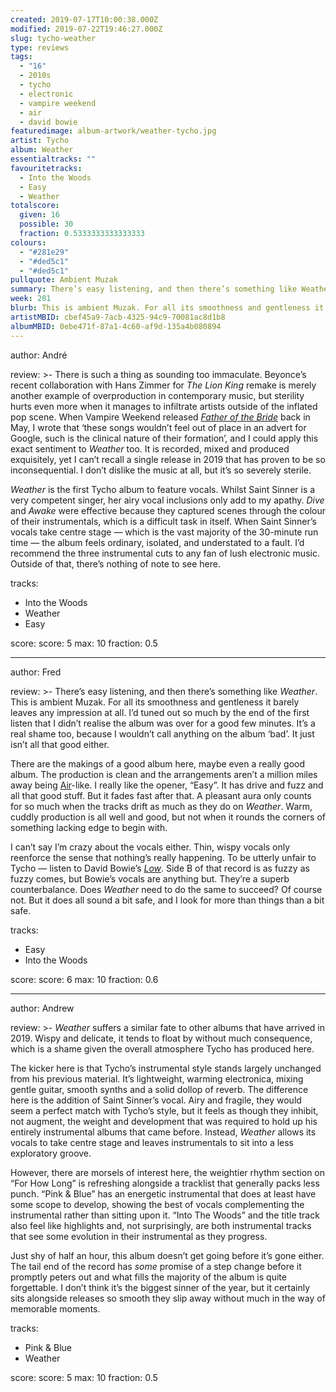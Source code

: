 ```yaml
---
created: 2019-07-17T10:00:38.000Z
modified: 2019-07-22T19:46:27.000Z
slug: tycho-weather
type: reviews
tags:
  - "16"
  - 2010s
  - tycho
  - electronic
  - vampire weekend
  - air
  - david bowie
featuredimage: album-artwork/weather-tycho.jpg
artist: Tycho
album: Weather
essentialtracks: ""
favouritetracks:
  - Into the Woods
  - Easy
  - Weather
totalscore:
  given: 16
  possible: 30
  fraction: 0.5333333333333333
colours:
  - "#281e29"
  - "#ded5c1"
  - "#ded5c1"
pullquote: Ambient Muzak
summary: There’s easy listening, and then there’s something like Weather. This is ambient Muzak. For all its smoothness and gentleness it barely leaves any impression at all.
week: 201
blurb: This is ambient Muzak. For all its smoothness and gentleness it barely leaves any impression at all.
artistMBID: cbef45a9-7acb-4325-94c9-70081ac8d1b8
albumMBID: 0ebe471f-87a1-4c60-af9d-135a4b080894
---
```

author: André

review: >-
  There is such a thing as sounding too immaculate. Beyonce’s recent collaboration with Hans Zimmer for *The Lion King* remake is merely another example of overproduction in contemporary music, but sterility hurts even more when it manages to infiltrate artists outside of the inflated pop scene. When Vampire Weekend released [*Father of the Bride*](/reviews/vampire-weekend-father-of-the-bride/) back in May, I wrote that ‘these songs wouldn’t feel out of place in an advert for Google, such is the clinical nature of their formation’, and I could apply this exact sentiment to *Weather* too. It is recorded, mixed and produced exquisitely, yet I can’t recall a single release in 2019 that has proven to be so inconsequential. I don’t dislike the music at all, but it’s so severely sterile.

  *Weather* is the first Tycho album to feature vocals. Whilst Saint Sinner is a very competent singer, her airy vocal inclusions only add to my apathy. *Dive* and *Awake* were effective because they captured scenes through the colour of their instrumentals, which is a difficult task in itself. When Saint Sinner’s vocals take centre stage — which is the vast majority of the 30-minute run time — the album feels ordinary, isolated, and understated to a fault. I’d recommend the three instrumental cuts to any fan of lush electronic music. Outside of that, there’s nothing of note to see here.

tracks:
  - Into the Woods
  - ­­Weather
  - ­­Easy

score:
  score: 5
  max: 10
  fraction: 0.5

---
author: Fred

review: >-
  There’s easy listening, and then there’s something like *Weather*. This is ambient Muzak. For all its smoothness and gentleness it barely leaves any impression at all. I’d tuned out so much by the end of the first listen that I didn’t realise the album was over for a good few minutes. It’s a real shame too, because I wouldn’t call anything on the album ‘bad’. It just isn’t all that good either.

  There are the makings of a good album here, maybe even a really good album. The production is clean and the arrangements aren’t a million miles away being [Air](/reviews/air-moon-safari/)-like. I really like the opener, “Easy”. It has drive and fuzz and all that good stuff. But it fades fast after that. A pleasant aura only counts for so much when the tracks drift as much as they do on *Weather*. Warm, cuddly production is all well and good, but not when it rounds the corners of something lacking edge to begin with.

  I can’t say I’m crazy about the vocals either. Thin, wispy vocals only reenforce the sense that nothing’s really happening. To be utterly unfair to Tycho — listen to David Bowie’s [*Low*](/reviews/david-bowie-low/). Side B of that record is as fuzzy as fuzzy comes, but Bowie’s vocals are anything but. They’re a superb counterbalance. Does *Weather* need to do the same to succeed? Of course not. But it does all sound a bit safe, and I look for more than things than a bit safe.

tracks:
  - Easy
  - ­­Into the Woods

score:
  score: 6
  max: 10
  fraction: 0.6

---
author: Andrew

review: >-
  *Weather* suffers a similar fate to other albums that have arrived in 2019. Wispy and delicate, it tends to float by without much consequence, which is a shame given the overall atmosphere Tycho has produced here.

  The kicker here is that Tycho’s instrumental style stands largely unchanged from his previous material. It’s lightweight, warming electronica, mixing gentle guitar, smooth synths and a solid dollop of reverb. The difference here is the addition of Saint Sinner’s vocal. Airy and fragile, they would seem a perfect match with Tycho’s style, but it feels as though they inhibit, not augment, the weight and development that was required to hold up his entirely instrumental albums that came before. Instead, *Weather* allows its vocals to take centre stage and leaves instrumentals to sit into a less exploratory groove.

  However, there are morsels of interest here, the weightier rhythm section on “For How Long” is refreshing alongside a tracklist that generally packs less punch. “Pink & Blue” has an energetic instrumental that does at least have some scope to develop, showing the best of vocals complementing the instrumental rather than sitting upon it. “Into The Woods” and the title track also feel like highlights and, not surprisingly, are both instrumental tracks that see some evolution in their instrumental as they progress.

  Just shy of half an hour, this album doesn’t get going before it’s gone either. The tail end of the record has *some* promise of a step change before it promptly peters out and what fills the majority of the album is quite forgettable. I don’t think it’s the biggest sinner of the year, but it certainly sits alongside releases so smooth they slip away without much in the way of memorable moments.

tracks:
  - Pink & Blue
  - ­­Weather
  
score:
  score: 5
  max: 10
  fraction: 0.5
